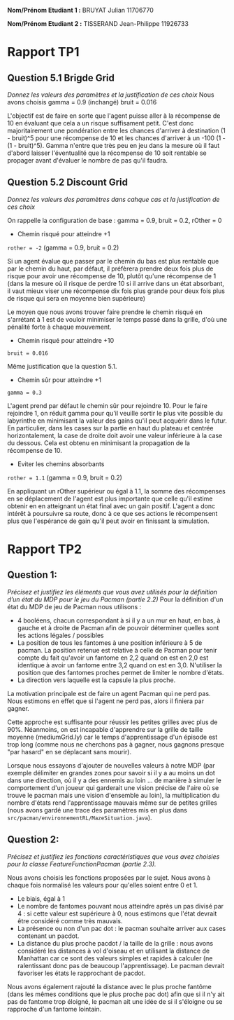**Nom/Prénom Etudiant 1 :** BRUYAT Julian 11706770

**Nom/Prénom Etudiant 2 :** TISSERAND Jean-Philippe 11926733

# Rapport TP1

## Question 5.1 Brigde Grid
*Donnez les valeurs des paramètres et la justification de ces choix*
Nous avons choisis
gamma = 0.9 (inchangé)
bruit = 0.016

L'objectif est de faire en sorte que l'agent puisse aller à la récompense de 10
en évaluant que cela a un risque suffisament petit. C'est donc majoritairement
une pondération entre les chances d'arriver à destination (1 - bruit)^5 pour
une récompense de 10 et les chances d'arriver à un -100 (1 - (1 - bruit)^5).
Gamma n'entre que très peu en jeu dans la mesure où il faut d'abord laisser
l'éventualité que la récompense de 10 soit rentable se propager avant d'évaluer
le nombre de pas qu'il faudra.


## Question 5.2 Discount Grid
*Donnez les valeurs des paramètres dans cahque cas et la justification de ces choix*

On rappelle la configuration de base : gamma = 0.9, bruit = 0.2, rOther = 0

- Chemin risqué pour atteindre +1

`rother = -2` (gamma = 0.9, bruit = 0.2)

Si un agent évalue que passer par le chemin du bas est plus rentable que par le
chemin du haut, par défaut, il préfèrera prendre deux fois plus de risque pour
avoir une récompense de 10, plutôt qu'une récompense de 1 (dans la mesure où
il risque de perdre 10 si il arrive dans un état absorbant, il vaut mieux
viser une récompense dix fois plus grande pour deux fois plus de risque qui sera
en moyenne bien supérieure)

Le moyen que nous avons trouver faire prendre le chemin risqué en s'arrétant à
1 est de vouloir minimiser le temps passé dans la grille, d'où une pénalité forte
à chaque mouvement.


- Chemin risqué pour atteindre +10

`bruit = 0.016`

Même justification que la question 5.1.

- Chemin sûr pour atteindre +1

`gamma = 0.3`

L'agent prend par défaut le chemin sûr pour rejoindre 10. Pour le faire rejoindre
1, on réduit gamma pour qu'il veuille sortir le plus vite possible du labyrinthe
en minimisant la valeur des gains qu'il peut acquérir dans le futur.
En particulier, dans les cases sur la partie en haut du plateau et centrée
horizontalement, la case de droite doit avoir une valeur inférieure à la case
du dessous. Cela est obtenu en minimisant la propagation de la récompense de 10.

- Eviter les chemins absorbants

`rother = 1.1` (gamma = 0.9, bruit = 0.2)

En appliquant un rOther supérieur ou égal à 1.1, la somme des récompenses en se
déplacement de l'agent est plus importante que celle qu'il estime obtenir en
en atteignant un état final avec un gain positif. L'agent a donc intérêt à
poursuivre sa route, donc à ce que ses actions le récompensent plus que
l'espérance de gain qu'il peut avoir en finissant la simulation.


# Rapport TP2

## Question 1:
*Précisez et justifiez les éléments que vous avez utilisés pour la définition d’un état du MDP pour le jeu du Pacman (partie 2.2)*
Pour la définition d'un état du MDP de jeu de Pacman nous utilisons :
- 4 booléens, chacun correspondant à si il y a un mur en haut, en bas, à gauche et à droite de Pacman afin de pouvoir
déterminer quelles sont les actions légales / possibles
- La position de tous les fantomes à une position inférieure à 5 de pacman. La position retenue est relative à celle
de Pacman pour tenir compte du fait qu'avoir un fantome en 2,2 quand on est en 2,0 est identique à avoir un fantome
entre 3,2 quand on est en 3,0. N'utiliser la position que des fantomes proches permet de limiter le nombre d'états.
- La direction vers laquelle est la capsule la plus proche.

La motivation principale est de faire un agent Pacman qui ne perd pas. Nous estimons en effet que si l'agent ne perd
pas, alors il finiera par gagner.

Cette approche est suffisante pour réussir les petites grilles avec plus de 90%. Néanmoins, on est incapable d'apprendre
sur la grille de taille moyenne (mediumGrid.ly) car le temps d'apprentissage d'un épisode est trop long (comme nous ne
cherchons pas à gagner, nous gagnons presque "par hasard" en se déplacant sans mourir).

Lorsque nous essayons d'ajouter de nouvelles valeurs à notre MDP (par exemple délimiter en grandes zones pour savoir
si il y a au moins un dot dans une direction, où il y a des ennemis au loin ... de manière à simuler le comportement
d'un joueur qui garderait une vision précise de l'aire où se trouve le pacman mais une vision d'ensemble au loin), la
multiplication du nombre d'états rend l'apprentissage mauvais même sur de petites grilles
(nous avons gardé une trace des paramètres mis en plus dans `src/pacman/environnementRL/MazeSituation.java`).


## Question 2:
*Précisez et justifiez les fonctions caractéristiques que vous avez choisies pour la classe FeatureFunctionPacman (partie 2.3).*

Nous avons choisis les fonctions proposées par le sujet.
Nous avons à chaque fois normalisé les valeurs pour qu'elles soient entre 0 et 1.
- Le biais, égal à 1
- Le nombre de fantomes pouvant nous atteindre après un pas divisé par 4 : si cette valeur est supérieure à 0, nous
estimons que l'état devrait être considéré comme très mauvais.
- La présence ou non d'un pac dot : le pacman souhaite arriver aux cases contenant un pacdot.
- La distance du plus proche pacdot / la taille de la grille : nous avons considéré les distances à vol d'oiseau et en
utilisant la distance de Manhattan car ce sont des valeurs simples et rapides à calculer (ne ralentissant donc pas de
beaucoup l'apprentissage). Le pacman devrait favoriser les états le rapprochant de pacdot.

Nous avons également rajouté la distance avec le plus proche fantôme (dans les mêmes conditions que le plus proche
pac dot) afin que si il n'y ait pas de fantome trop éloigné, le pacman ait une idée de si il s'éloigne ou se
rapproche d'un fantome lointain.
